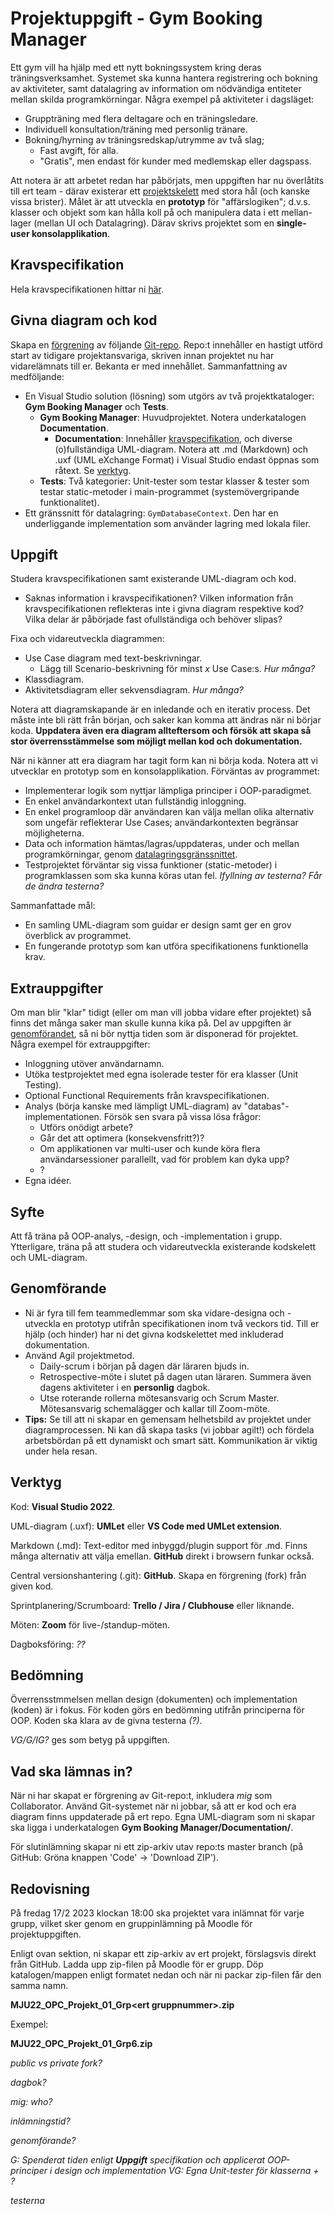 # Projektuppgift - Gym Booking Manager

Ett gym vill ha hjälp med ett nytt bokningssystem kring deras träningsverksamhet. Systemet ska kunna hantera registrering och bokning av aktiviteter, samt datalagring av information om nödvändiga entiteter mellan skilda programkörningar. Några exempel på aktiviteter i dagsläget:
- Gruppträning med flera deltagare och en träningsledare.
- Individuell konsultation/träning med personlig tränare.
- Bokning/hyrning av träningsredskap/utrymme av två slag;
    - Fast avgift, för alla.
    - "Gratis", men endast för kunder med medlemskap eller dagspass.



Att notera är att arbetet redan har påbörjats, men uppgiften har nu överlåtits till ert team - därav existerar ett [projektskelett](#givna-diagram-och-kod) med stora hål (och kanske vissa brister). Målet är att utveckla en **prototyp** för "affärslogiken"; d.v.s. klasser och objekt som kan hålla koll på och manipulera data i ett mellan-lager (mellan UI och Datalagring). Därav skrivs projektet som en **single-user konsolapplikation**.



## Kravspecifikation

Hela kravspecifikationen hittar ni [här](https://github.com/MatteusLaurent/Project-Gym-Booking-Manager/blob/master/Gym%20Booking%20Manager/Documentation/Software%20Requirement%20Specification.md).

## Givna diagram och kod
Skapa en [förgrening](https://docs.github.com/en/get-started/quickstart/fork-a-repo) av följande [Git-repo](https://github.com/MatteusLaurent/Project-Gym-Booking-Manager). Repo:t innehåller en hastigt utförd start av tidigare projektansvariga, skriven innan projektet nu har vidarelämnats till er. Bekanta er med innehållet. Sammanfattning av medföljande:
- En Visual Studio solution (lösning) som utgörs av två projektkataloger: **Gym Booking Manager** och **Tests**.
    - **Gym Booking Manager**: Huvudprojektet. Notera underkatalogen **Documentation**.
        - **Documentation**: Innehåller [kravspecifikation](https://github.com/MatteusLaurent/Project-Gym-Booking-Manager/blob/master/Gym%20Booking%20Manager/Documentation/Software%20Requirement%20Specification.md), och diverse (o)fullständiga UML-diagram. Notera att .md (Markdown) och .uxf (UML eXchange Format) i Visual Studio endast öppnas som råtext. Se [verktyg](#verktyg).
    - **Tests**: Två kategorier: Unit-tester som testar klasser & tester som testar static-metoder i main-programmet (systemövergripande funktionalitet).
- <a id="dl-gs"></a>Ett gränssnitt för datalagring: `GymDatabaseContext`. Den har en underliggande implementation som använder lagring med lokala filer.


## Uppgift
Studera kravspecifikationen samt existerande UML-diagram och kod. 
- Saknas information i kravspecifikationen? Vilken information från kravspecifikationen reflekteras inte i givna diagram respektive kod? Vilka delar är påbörjade fast ofullständiga och behöver slipas?

Fixa och vidareutveckla diagrammen:
 - Use Case diagram med text-beskrivningar.
     - Lägg till Scenario-beskrivning för minst *x* Use Case:s. *Hur många?*
 - Klassdiagram. 
 - Aktivitetsdiagram eller sekvensdiagram. *Hur många?*

Notera att diagramskapande är en inledande och en iterativ process. Det måste inte bli rätt från början, och saker kan komma att ändras när ni börjar koda. **Uppdatera även era diagram allteftersom och försök att skapa så stor överrensstämmelse som möjligt mellan kod och dokumentation.**

När ni känner att era diagram har tagit form kan ni börja koda. Notera att vi utvecklar en prototyp som en konsolapplikation. Förväntas av programmet:
- Implementerar logik som nyttjar lämpliga principer i OOP-paradigmet.
- En enkel användarkontext utan fullständig inloggning.
- En enkel programloop där användaren kan välja mellan olika alternativ som ungefär reflekterar Use Cases; användarkontexten begränsar möjligheterna.
- Data och information hämtas/lagras/uppdateras, under och mellan programkörningar, genom [datalagringsgränssnittet](#dl-gs).
- Testprojektet förväntar sig vissa funktioner (static-metoder) i programklassen som ska kunna köras utan fel. *Ifyllning av testerna? Får de ändra testerna?*

Sammanfattade mål:
- En samling UML-diagram som guidar er design samt ger en grov överblick av programmet.
- En fungerande prototyp som kan utföra specifikationens funktionella krav.

## Extrauppgifter
Om man blir "klar" tidigt (eller om man vill jobba vidare efter projektet) så finns det många saker man skulle kunna kika på. Del av uppgiften är [genomförandet](#genomförande), så ni bör nyttja tiden som är disponerad för projektet. Några exempel för extrauppgifter:
- Inloggning utöver användarnamn. 
- Utöka testprojektet med egna isolerade tester för era klasser (Unit Testing).
- Optional Functional Requirements från kravspecifikationen.
- Analys (börja kanske med lämpligt UML-diagram) av "databas"-implementationen. Försök sen svara på vissa lösa frågor:
    - Utförs onödigt arbete?
    - Går det att optimera (konsekvensfritt?)?
    - Om applikationen var multi-user och kunde köra flera användarsessioner parallellt, vad för problem kan dyka upp?
    - ?
- Egna idéer.

## Syfte
Att få träna på OOP-analys, -design, och -implementation i grupp. Ytterligare, träna på att studera och vidareutveckla existerande kodskelett och UML-diagram.

## Genomförande
- Ni är fyra till fem teammedlemmar som ska vidare-designa och -utveckla en prototyp utifrån specifikationen inom två veckors tid. Till er hjälp (och hinder) har ni det givna kodskelettet med inkluderad dokumentation.
- Använd Agil projektmetod.
    - Daily-scrum i början på dagen där läraren bjuds in.
    - Retrospective-möte i slutet på dagen utan läraren. Summera även dagens aktiviteter i en **personlig** dagbok.
    - Utse roterande rollerna mötesansvarig och Scrum Master. Mötesansvarig schemalägger och kallar till Zoom-möte.
- **Tips:** Se till att ni skapar en gemensam helhetsbild av projektet under diagramprocessen. Ni kan då skapa tasks (vi jobbar agilt!) och fördela arbetsbördan på ett dynamiskt och smart sätt. Kommunikation är viktig under hela resan.



## Verktyg
Kod:  **Visual Studio 2022**.

UML-diagram (.uxf): **UMLet** eller **VS Code med UMLet extension**.

Markdown (.md): Text-editor med inbyggd/plugin support för .md. Finns många alternativ att välja emellan. **GitHub** direkt i browsern funkar också.

Central versionshantering (.git): **GitHub**. Skapa en förgrening (fork) från given kod.

Sprintplanering/Scrumboard: **Trello / Jira / Clubhouse** eller liknande.

Möten: **Zoom** för live-/standup-möten.

Dagboksföring: *??*



## Bedömning
Överrensstmmelsen mellan design (dokumenten) och implementation (koden) är i fokus. För koden görs en bedömning utifrån principerna för OOP. Koden ska klara av de givna testerna *(?)*.

*VG/G/IG?* ges som betyg på uppgiften.

## Vad ska lämnas in?
När ni har skapat er förgrening av Git-repo:t, inkludera *mig* som Collaborator. Använd Git-systemet när ni jobbar, så att er kod och era diagram finns uppdaterade på ert repo. Egna UML-diagram som ni skapar ska ligga i underkatalogen **Gym Booking Manager/Documentation/**.

För slutinlämning skapar ni ett zip-arkiv utav repo:ts master branch (på GitHub: Gröna knappen 'Code' -> 'Download ZIP').



## Redovisning
På fredag 17/2 2023 klockan 18:00 ska projektet vara inlämnat för varje grupp, vilket sker genom en gruppinlämning på Moodle för projektuppgiften.

Enligt ovan sektion, ni skapar ett zip-arkiv av ert projekt, förslagsvis direkt från GitHub. Ladda upp zip-filen på Moodle för er grupp. Döp katalogen/mappen enligt formatet nedan och när ni packar zip-filen får den samma namn.

**MJU22_OPC_Projekt_01_Grp\<ert gruppnummer\>.zip**

Exempel:

**MJU22_OPC_Projekt_01_Grp6.zip**


*public vs private fork?*

*dagbok?*

*mig: who?*

*inlämningstid?*

*genomförande?*

*G: Spenderat tiden enligt **Uppgift** specifikation och applicerat OOP-principer i design och implementation*
*VG: Egna Unit-tester för klasserna + ?*

*testerna*
